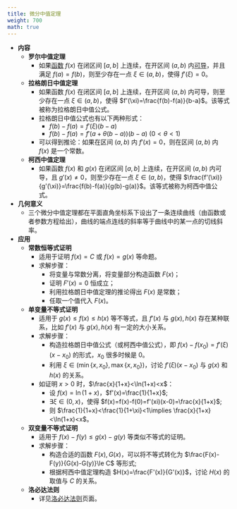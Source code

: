 ```yaml
---
title: 微分中值定理
weight: 700
math: true
---
```


- **内容**
    - **罗尔中值定理**
        - 如果[函数](/notes/docs/mathematics/calculus/function) $f(x)$ 在闭区间 $[a,b]$ 上连续，在开区间 $(a,b)$ 内[可导](/notes/docs/mathematics/calculus/derivative#ri73aj)，并且满足 $f(a)=f(b)$，则至少存在一点 $\xi\in(a,b)$，使得 $f'(\xi)=0$。
    - **拉格朗日中值定理**
        - 如果函数 $f(x)$ 在闭区间 $[a,b]$ 上连续，在开区间 $(a,b)$ 内可导，则至少存在一点 $\xi\in(a,b)$，使得 $f'(\xi)=\frac{f(b)-f(a)}{b-a}$。该等式被称为拉格朗日中值公式。
        - 拉格朗日中值公式也有以下两种形式：
            - $f(b)-f(a)=f'(\xi)(b-a)$
            - $f(b)-f(a)=f'(a+\theta(b-a))(b-a)\ (0<\theta<1)$
        - 可以得到推论：如果在区间 $(a,b)$ 内 $f'(x)=0$，则在区间 $(a,b)$ 内 $f(x)$ 是一个常数。
    - **柯西中值定理**
        - 如果函数 $f(x)$ 和 $g(x)$ 在闭区间 $[a,b]$ 上连续，在开区间 $(a,b)$ 内可导，且 $g'(x)\ne 0$，则至少存在一点 $\xi\in(a,b)$，使得 $\frac{f'(\xi)}{g'(\xi)}=\frac{f(b)-f(a)}{g(b)-g(a)}$。该等式被称为柯西中值公式。
- **几何意义**
    - 三个微分中值定理都在平面直角坐标系下设出了一条连续曲线（由函数或者参数方程给出），曲线的端点连线的斜率等于曲线中的某一点的切线斜率。
- **应用**
    - **常数恒等式证明**
        - 适用于证明 $f(x)=C$ 或 $f(x)=g(x)$ 等命题。
        - 求解步骤：
            - 将变量与常数分离，将变量部分构造函数 $F(x)$；
            - 证明 $F'(x)=0$ 恒成立；
            - 利用拉格朗日中值定理的推论得出 $F(x)$  是常数；
            - 任取一个值代入 $F(x)$。
    - **单变量不等式证明**
        - 适用于 $g(x)\le f(x) \le h(x)$ 等不等式，且 $f'(x)$ 与 $g(x),h(x)$ 存在某种联系，比如 $f'(x)$ 与 $g(x),h(x)$ 有一定的大小关系。
        - 求解步骤：
            - 构造拉格朗日中值公式（或柯西中值公式），即 $f(x)-f(x_0)=f'(\xi)(x-x_0)$ 的形式，$x_0$ 很多时候是 $0$。
            - 利用 $\xi\in(\min\{x,x_0\},\max\{x,x_0\})$，讨论 $f'(\xi)(x-x_0)$ 与 $g(x)$ 和 $h(x)$ 的关系。
        - 如证明 $x>0$ 时，$\frac{x}{1+x}<\ln(1+x)<x$：
            - 设 $f(x)=\ln(1+x)$，$f'(x)=\frac{1}{1+x}$;
            - $\exists \xi\in(0,x)$，使得 $f(x)=f(x)-f(0)=f'(xi)(x-0)=\frac{x}{1+x}$;
            - 则 $\frac{1}{1+x}<\frac{1}{1+\xi}<1\implies \frac{x}{1+x}<\ln(1+x)<x$。
    - **双变量不等式证明**
        - 适用于 $f(x)-f(y)\le g(x)-g(y)$ 等类似不等式的证明。
        - 求解步骤：
            - 构造合适的函数 $F(x),G(x)$，可以将不等式转化为 $\frac{F(x)-F(y)}{G(x)-G(y)}\le C$ 等形式;
            - 根据柯西中值定理构造 $H(x)=\frac{F'(x)}{G'(x)}$，讨论 $H(x)$ 的取值与 $C$ 的关系。
    - **洛必达法则**
        - 详见[洛必达法则](/notes/docs/mathematics/calculus/lhopitals-law)页面。
